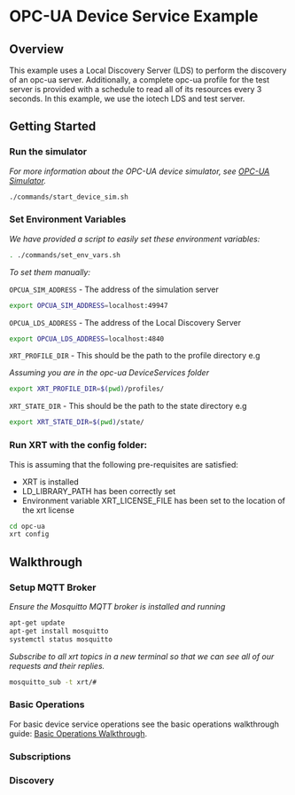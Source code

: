 # OPC-UA Device Service Example

## Overview

This example uses a Local Discovery Server (LDS) to perform the discovery of an opc-ua server.
Additionally, a complete opc-ua profile for the test server is provided with a schedule to read all of its resources every 3 seconds.
In this example, we use the iotech LDS and test server.

## Getting Started

### **Run the simulator**

*For more information about the OPC-UA device simulator, see [OPC-UA Simulator](https://www.fixthislink.please).*

```bash
./commands/start_device_sim.sh
```

### **Set Environment Variables**

*We have provided a script to easily set these environment variables:*
```bash
. ./commands/set_env_vars.sh
```

*To set them manually:*

`OPCUA_SIM_ADDRESS` - The address of the simulation server

```bash
export OPCUA_SIM_ADDRESS=localhost:49947
```

`OPCUA_LDS_ADDRESS` - The address of the Local Discovery Server
```bash
export OPCUA_LDS_ADDRESS=localhost:4840
```

`XRT_PROFILE_DIR` - This should be the path to the profile directory e.g

*Assuming you are in the opc-ua DeviceServices folder*

```bash
export XRT_PROFILE_DIR=$(pwd)/profiles/
```

`XRT_STATE_DIR` - This should be the path to the state directory e.g

```bash
export XRT_STATE_DIR=$(pwd)/state/
```

### **Run XRT with the config folder:**

This is assuming that the following pre-requisites are satisfied:

* XRT is installed
* LD_LIBRARY_PATH has been correctly set
* Environment variable XRT_LICENSE_FILE has been set to the location of the xrt license 

```bash
cd opc-ua
xrt config
```

## Walkthrough

### Setup MQTT Broker

*Ensure the Mosquitto MQTT broker is installed and running*

```bash
apt-get update
apt-get install mosquitto
systemctl status mosquitto
```

*Subscribe to all xrt topics in a new terminal so that we can see all of our requests and their replies.*
```bash
mosquitto_sub -t xrt/#
```

### Basic Operations 

For basic device service operations see the basic operations walkthrough guide: [Basic Operations Walkthrough](../interactive-walkthrough/basic-operations.md).

### Subscriptions


### Discovery


